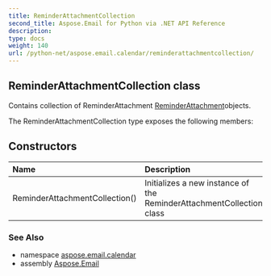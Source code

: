```yaml
---
title: ReminderAttachmentCollection
second_title: Aspose.Email for Python via .NET API Reference
description: 
type: docs
weight: 140
url: /python-net/aspose.email.calendar/reminderattachmentcollection/
---
```


## ReminderAttachmentCollection class

Contains collection of ReminderAttachment [ReminderAttachment](/email/python-net/aspose.email.calendar/reminderattachment/)objects.

The ReminderAttachmentCollection type exposes the following members:
## Constructors
| Name | Description |
| :- | :- |
|ReminderAttachmentCollection()|Initializes a new instance of the ReminderAttachmentCollection class|

### See Also

* namespace [aspose.email.calendar](/email/python-net/aspose.email.calendar/)
* assembly [Aspose.Email](/email/python-net/)

